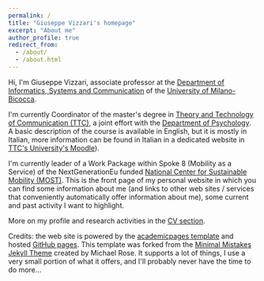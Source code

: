 ```yaml
---
permalink: /
title: "Giuseppe Vizzari's homepage"
excerpt: "About me"
author_profile: true
redirect_from: 
  - /about/
  - /about.html
---
```


Hi, I'm Giuseppe Vizzari, associate professor at the [Department of Informatics, Systems and Communication](https://www.disco.unimib.it/) of the [University of Milano-Bicocca](https://www.unimib.it/).

I'm currently Coordinator of the master's degree in [Theory and Technology of Communication (TTC)](https://en.unimib.it/graduate/theory-technology-communication), a joint effort with the [Department of Psychology](https://psicologia.unimib.it/en). A basic description of the course is available in English, but it is mostly in Italian, more information can be found in Italian in a dedicated website in [TTC's University's Moodle](https://elearning.unimib.it/course/index.php?categoryid=3514)).

I'm currently leader of a Work Package within Spoke 8 (Mobility as a Service) of the NextGenerationEu funded [National Center for Sustainable Mobility (MOST)](https://www.centronazionalemost.it/). This is the front page of my personal website in which you can find some information about me (and links to other web sites / services that conveniently automatically offer information about me), some current and past activity I want to highlight.

More on my profile and research activities in the [CV section](cv/).

Credits: the web site is powered by the [academicpages template](https://github.com/academicpages/academicpages.github.io) and hosted [GitHub pages](https://pages.github.com). This template was forked from the [Minimal Mistakes Jekyll Theme](https://mmistakes.github.io/minimal-mistakes/) created by Michael Rose. It supports a lot of things, I use a very small portion of what it offers, and I'll probably never have the time to do more...